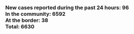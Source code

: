 ### New cases reported during the past 24 hours: 96<br/>In the community: 6592<br/>At the border: 38<br/>Total: 6630
